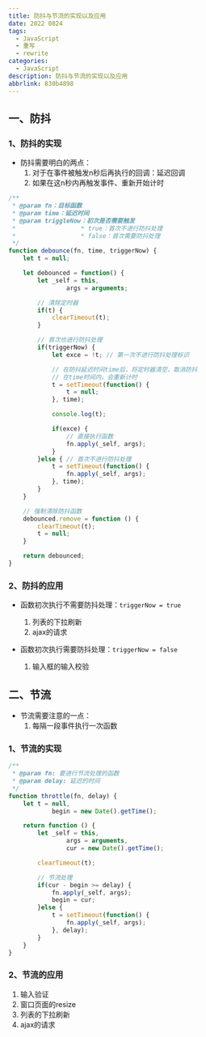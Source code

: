 ```yaml
---
title: 防抖与节流的实现以及应用
date: 2022 0824
tags:
  - JavaScript
  - 重写
  - rewrite
categories:
  - JavaScript
description: 防抖与节流的实现以及应用
abbrlink: 830b4898
---
```


## 一、防抖

### 1、防抖的实现

- 防抖需要明白的两点：
  1. 对于在事件被触发n秒后再执行的回调：延迟回调
  2. 如果在这n秒内再触发事件、重新开始计时

```js
/**
 * @param fn：目标函数
 * @param time：延迟时间
 * @param triggleNow：初次是否需要触发 
 * 					* true：首次不进行防抖处理 
 * 					* false：首次需要防抖处理
 */
function debounce(fn, time, triggerNow) {
	let t = null;

	let debounced = function() {
		let _self = this,
				args = arguments;

		// 清除定时器
		if(t) {
			clearTimeout(t);
		}

		// 首次也进行防抖处理
		if(triggerNow) {
			let exce = !t; // 第一次不进行防抖处理标识

			// 在防抖延迟时间time后，将定时器清空，取消防抖
			// 在time时间内，会重新计时
			t = setTimeout(function() {
				t = null;
			}, time);

			console.log(t);

			if(exce) {
				// 直接执行函数
				fn.apply(_self, args);
			}
		}else { // 首次不进行防抖处理
			t = setTimeout(function() {
				fn.apply(_self, args);
			}, time);
		}
	}

	// 强制清除防抖函数
	debounced.remove = function () {
		clearTimeout(t);
		t = null;
	}

	return debounced;
}
```

### 2、防抖的应用

- 函数初次执行不需要防抖处理：`triggerNow = true`
  1. 列表的下拉刷新
  2. ajax的请求

- 函数初次执行需要防抖处理：`triggerNow = false`
  1. 输入框的输入校验

## 二、节流

- 节流需要注意的一点：
  1. 每隔一段事件执行一次函数

### 1、节流的实现

```js
/**
 * @param fn: 要进行节流处理的函数
 * @param delay: 延迟的时间
 */
function throttle(fn, delay) {
	let t = null,
			begin = new Date().getTime();

	return function () {
		let _self = this,
				args = arguments,
				cur = new Date().getTime();

		clearTimeout(t);

		// 节流处理
		if(cur - begin >= delay) {
			fn.apply(_self, args);
			begin = cur;
		}else {
			t = setTimeout(function() {
				fn.apply(_self, args);
			}, delay);
		}
	}
}
```

### 2、节流的应用

1. 输入验证
2. 窗口页面的resize
3. 列表的下拉刷新
4. ajax的请求